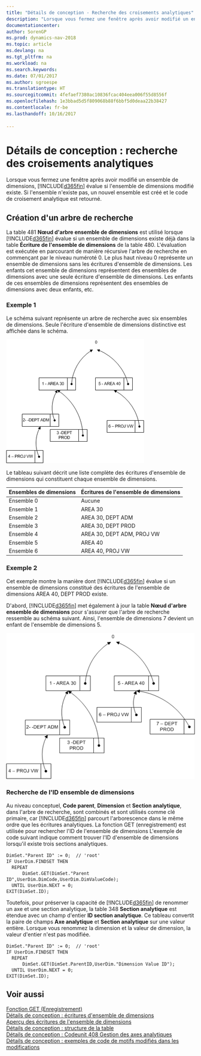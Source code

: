 ```yaml
---
title: "Détails de conception - Recherche des croisements analytiques"
description: "Lorsque vous fermez une fenêtre après avoir modifié un ensemble de dimensions, [!INCLUDE[d365fin](includes/d365fin_md.md)] évalue si l'ensemble de dimensions modifié existe. Si l'ensemble n'existe pas, un nouvel ensemble est créé et le code de croisement analytique est retourné."
documentationcenter: 
author: SorenGP
ms.prod: dynamics-nav-2018
ms.topic: article
ms.devlang: na
ms.tgt_pltfrm: na
ms.workload: na
ms.search.keywords: 
ms.date: 07/01/2017
ms.author: sgroespe
ms.translationtype: HT
ms.sourcegitcommit: 4fefaef7380ac10836fcac404eea006f55d8556f
ms.openlocfilehash: 1e3bbad5d5f809068b88f6bbf5d0deaa22b38427
ms.contentlocale: fr-be
ms.lasthandoff: 10/16/2017

---
```

# <a name="design-details-searching-for-dimension-combinations"></a>Détails de conception : recherche des croisements analytiques
Lorsque vous fermez une fenêtre après avoir modifié un ensemble de dimensions, [!INCLUDE[d365fin](includes/d365fin_md.md)] évalue si l'ensemble de dimensions modifié existe. Si l'ensemble n'existe pas, un nouvel ensemble est créé et le code de croisement analytique est retourné.  

## <a name="building-search-tree"></a>Création d'un arbre de recherche  
 La table 481 **Nœud d'arbre ensemble de dimensions** est utilisé lorsque [!INCLUDE[d365fin](includes/d365fin_md.md)] évalue si un ensemble de dimensions existe déjà dans la table **Écriture de l'ensemble de dimensions** de la table 480. L'évaluation est exécutée en parcourant de manière récursive l'arbre de recherche en commençant par le niveau numéroté 0. Le plus haut niveau 0 représente un ensemble de dimensions sans les écritures d'ensemble de dimensions. Les enfants cet ensemble de dimensions représentent des ensembles de dimensions avec une seule écriture d'ensemble de dimensions. Les enfants de ces ensembles de dimensions représentent des ensembles de dimensions avec deux enfants, etc.  

### <a name="example-1"></a>Exemple 1  
 Le schéma suivant représente un arbre de recherche avec six ensembles de dimensions. Seule l'écriture d'ensemble de dimensions distinctive est affichée dans le schéma.  

 ![Structure arborescente des dimensions](media/nav2013_dimension_tree.png "NAV2013_Dimension_Tree")  

 Le tableau suivant décrit une liste complète des écritures d'ensemble de dimensions qui constituent chaque ensemble de dimensions.  

|Ensembles de dimensions|Écritures de l'ensemble de dimensions|  
|--------------------|---------------------------|  
|Ensemble 0|Aucune|  
|Ensemble 1|AREA 30|  
|Ensemble 2|AREA 30, DEPT ADM|  
|Ensemble 3|AREA 30, DEPT PROD|  
|Ensemble 4|AREA 30, DEPT ADM, PROJ VW|  
|Ensemble 5|AREA 40|  
|Ensemble 6|AREA 40, PROJ VW|  

### <a name="example-2"></a>Exemple 2  
 Cet exemple montre la manière dont [!INCLUDE[d365fin](includes/d365fin_md.md)] évalue si un ensemble de dimensions constitué des écritures de l'ensemble de dimensions AREA 40, DEPT PROD existe.  

 D'abord, [!INCLUDE[d365fin](includes/d365fin_md.md)] met également à jour la table **Nœud d'arbre ensemble de dimensions** pour s'assurer que l'arbre de recherche ressemble au schéma suivant. Ainsi, l'ensemble de dimensions 7 devient un enfant de l'ensemble de dimensions 5.  

 ![NAV2013&#95;Dimension&#95;Tree&#95;Example 2](media/nav2013_dimension_tree_example2.png "NAV2013_Dimension_Tree_Example2")  

### <a name="finding-dimension-set-id"></a>Recherche de l'ID ensemble de dimensions  
 Au niveau conceptuel, **Code parent**, **Dimension** et **Section analytique**, dans l'arbre de recherche, sont combinés et sont utilisés comme clé primaire, car [!INCLUDE[d365fin](includes/d365fin_md.md)] parcourt l'arborescence dans le même ordre que les écritures analytiques. La fonction GET (enregistrement) est utilisée pour rechercher l'ID de l'ensemble de dimensions L'exemple de code suivant indique comment trouver l'ID d'ensemble de dimensions lorsqu'il existe trois sections analytiques.  

```  
DimSet."Parent ID" := 0;  // 'root'  
IF UserDim.FINDSET THEN  
  REPEAT  
      DimSet.GET(DimSet."Parent ID",UserDim.DimCode,UserDim.DimValueCode);  
  UNTIL UserDim.NEXT = 0;  
EXIT(DimSet.ID);  

```  

 Toutefois, pour préserver la capacité de [!INCLUDE[d365fin](includes/d365fin_md.md)] de renommer un axe et une section analytique, la table 348 **Section analytique** est étendue avec un champ d'entier **ID section analytique**. Ce tableau convertit la paire de champs **Axe analytique** et **Section analytique** sur une valeur entière. Lorsque vous renommez la dimension et la valeur de dimension, la valeur d'entier n'est pas modifiée.  

```  
DimSet."Parent ID" := 0;  // 'root'  
IF UserDim.FINDSET THEN  
  REPEAT  
      DimSet.GET(DimSet.ParentID,UserDim."Dimension Value ID");  
  UNTIL UserDim.NEXT = 0;  
EXIT(DimSet.ID);  

```  

## <a name="see-also"></a>Voir aussi  
 [Fonction GET (Enregistrement)](https://msdn.microsoft.com/en-us/library/dd301056.aspx)    
 [Détails de conception : écritures d'ensemble de dimensions](design-details-dimension-set-entries.md)   
 [Aperçu des écritures de l'ensemble de dimensions](design-details-dimension-set-entries-overview.md)   
 [Détails de conception : structure de la table](design-details-table-structure.md)   
 [Détails de conception : Codeunit 408 Gestion des axes analytiques](design-details-codeunit-408-dimension-management.md)   
 [Détails de conception : exemples de code de motifs modifiés dans les modifications](design-details-code-examples-of-changed-patterns-in-modifications.md)

